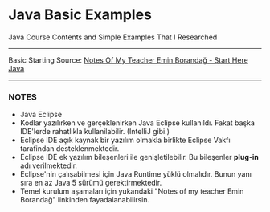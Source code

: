 <div class="header">
  <h1>Java Basic Examples</h1>
  <p>Java Course Contents and Simple Examples That I Researched</p>
</div>

<hr>
<div class="body">
  Basic Starting Source: <a href="https://github.com/KaganCanSit/JavaBasicExamples/blob/main/sources/Java%20Programalama%20Ders%20Notlar%C4%B1.pdf">Notes Of My Teacher Emin Borandağ - Start Here Java</a>
  <hr>

  <h3>NOTES</h3>
  <ul>
    <li>Java Eclipse</li>
    <li>Kodlar yazılırken ve gerçeklenirken Java Eclipse kullanıldı. Fakat başka IDE'lerde rahatlıkla kullanilabilir. (IntelliJ gibi.)</li>
    <li>Eclipse IDE açık kaynak bir yazılım olmakla birlikte Eclipse Vakfı tarafindan desteklenmektedir.</li>
    <li>Eclipse IDE ek yazılım bileşenleri ile genişletilebilir. Bu bileşenler <b>plug-in</b> adı verilmektedir.</li>
    <li>Eclipse'nin çalışabilmesi için Java Runtime yüklü olmalıdır. Bunun yanı sıra en az Java 5 sürümü gerektirmektedir.</li>
    <li>Temel kurulum aşamaları için yukarıdaki "Notes of my teacher Emin Borandağ" linkinden fayadalanabilirsin.</li>
  </ul>

</div>

<div class="footer">
</div>

